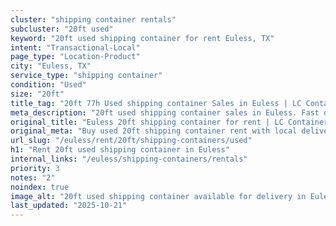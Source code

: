 ```yaml
---
cluster: "shipping container rentals"
subcluster: "20ft used"
keyword: "20ft used shipping container for rent Euless, TX"
intent: "Transactional-Local"
page_type: "Location-Product"
city: "Euless, TX"
service_type: "shipping container"
condition: "Used"
size: "20ft"
title_tag: "20ft 77h Used shipping container Sales in Euless | LC Container"
meta_description: "20ft used shipping container sales in Euless. Fast delivery, competitive pricing. Serving shipping containers area. Quote ID: 827. Call (214) 524-4168 for your free quote today."
original_title: "Euless 20ft shipping container for rent | LC Container"
original_meta: "Buy used 20ft shipping container rent with local delivery in Euless, TX. LC Container — local Since 2003. Request a fast quote today."
url_slug: "/euless/rent/20ft/shipping-containers/used"
h1: "Rent 20ft used shipping container in Euless"
internal_links: "/euless/shipping-containers/rentals"
priority: 3
notes: "2"
noindex: true
image_alt: "20ft used shipping container available for delivery in Euless"
last_updated: "2025-10-21"
---
```


<!-- TODO: Add unique city/inventory copy, images, and internal links here. -->
